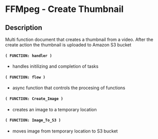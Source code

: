 
# FFMpeg - Create Thumbnail


## Description

Multi function document that creates a thumbnail from a video. After the create action the thumbnail is uploaded to Amazon S3 bucket



#### `( FUNCTION: handler )`

* handles initilizing and completion of tasks

#### `( FUNCTION: flow )`

* async function that controls the procesing of functions


#### `( FUNCTION: Create_Image )`

* creates an image to a temporary location


#### `( FUNCTION: Image_To_S3 )`

* moves image from temporary location to S3 bucket


